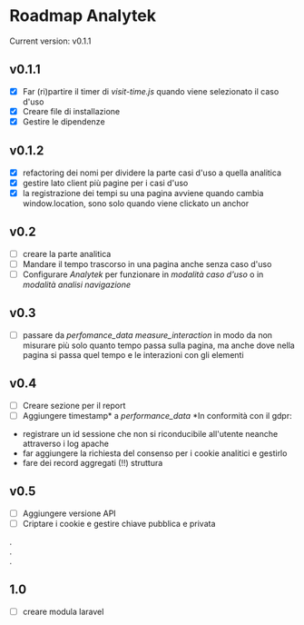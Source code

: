 # Roadmap Analytek
Current version: v0.1.1
## v0.1.1
- [x] Far (ri)partire il timer di _visit-time.js_ quando viene selezionato il caso d'uso
- [x] Creare file di installazione
- [x] Gestire le dipendenze

## v0.1.2
- [x] refactoring dei nomi per dividere la parte casi d'uso a quella analitica
- [x] gestire lato client più pagine per i casi d'uso
- [x] la registrazione dei tempi su una pagina avviene quando cambia window.location, sono solo quando viene clickato un anchor

## v0.2
- [ ] creare la parte analitica
- [ ] Mandare il tempo trascorso in una pagina anche senza caso d'uso
- [ ] Configurare *Analytek* per funzionare in *modalità caso d'uso* o in *modalità analisi navigazione*

## v0.3
- [ ] passare da _perfomance_data_ _measure_interaction_ in modo da non misurare più solo quanto tempo passa sulla pagina, ma anche dove nella pagina si passa quel tempo e le interazioni con gli elementi

## v0.4
- [ ] Creare sezione per il report
- [ ] Aggiungere timestamp* a _performance_data_
*In conformità con il gdpr:
* registrare un id sessione che non si riconducibile all'utente neanche attraverso i log apache
* far aggiungere la richiesta del consenso per i cookie analitici e gestirlo
* fare dei record aggregati (!!) struttura

## v0.5
- [ ] Aggiungere versione API
- [ ] Criptare i cookie e gestire chiave pubblica e privata

. <br />
. <br />
. <br />

## 1.0
- [ ] creare modula laravel
